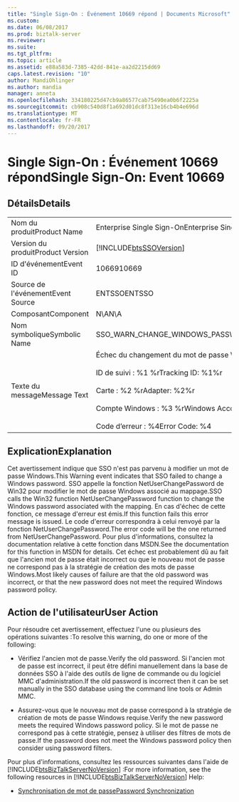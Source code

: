 ```yaml
---
title: "Single Sign-On : Événement 10669 répond | Documents Microsoft"
ms.custom: 
ms.date: 06/08/2017
ms.prod: biztalk-server
ms.reviewer: 
ms.suite: 
ms.tgt_pltfrm: 
ms.topic: article
ms.assetid: e88a583d-7385-42dd-841e-aa2d2215dd69
caps.latest.revision: "10"
author: MandiOhlinger
ms.author: mandia
manager: anneta
ms.openlocfilehash: 334180225d47cb9a86577cab75490ea0b6f2225a
ms.sourcegitcommit: cb908c540d8f1a692d01dc8f313e16cb4b4e696d
ms.translationtype: MT
ms.contentlocale: fr-FR
ms.lasthandoff: 09/20/2017
---
```

# <a name="single-sign-on-event-10669"></a><span data-ttu-id="8aeee-102">Single Sign-On : Événement 10669 répond</span><span class="sxs-lookup"><span data-stu-id="8aeee-102">Single Sign-On: Event 10669</span></span>
## <a name="details"></a><span data-ttu-id="8aeee-103">Détails</span><span class="sxs-lookup"><span data-stu-id="8aeee-103">Details</span></span>  
  
|||  
|-|-|  
|<span data-ttu-id="8aeee-104">Nom du produit</span><span class="sxs-lookup"><span data-stu-id="8aeee-104">Product Name</span></span>|<span data-ttu-id="8aeee-105">Enterprise Single Sign-On</span><span class="sxs-lookup"><span data-stu-id="8aeee-105">Enterprise Single Sign-On</span></span>|  
|<span data-ttu-id="8aeee-106">Version du produit</span><span class="sxs-lookup"><span data-stu-id="8aeee-106">Product Version</span></span>|[!INCLUDE[btsSSOVersion](../includes/btsssoversion-md.md)]|  
|<span data-ttu-id="8aeee-107">ID d'événement</span><span class="sxs-lookup"><span data-stu-id="8aeee-107">Event ID</span></span>|<span data-ttu-id="8aeee-108">10669</span><span class="sxs-lookup"><span data-stu-id="8aeee-108">10669</span></span>|  
|<span data-ttu-id="8aeee-109">Source de l'événement</span><span class="sxs-lookup"><span data-stu-id="8aeee-109">Event Source</span></span>|<span data-ttu-id="8aeee-110">ENTSSO</span><span class="sxs-lookup"><span data-stu-id="8aeee-110">ENTSSO</span></span>|  
|<span data-ttu-id="8aeee-111">Composant</span><span class="sxs-lookup"><span data-stu-id="8aeee-111">Component</span></span>|<span data-ttu-id="8aeee-112">N\A</span><span class="sxs-lookup"><span data-stu-id="8aeee-112">N\A</span></span>|  
|<span data-ttu-id="8aeee-113">Nom symbolique</span><span class="sxs-lookup"><span data-stu-id="8aeee-113">Symbolic Name</span></span>|<span data-ttu-id="8aeee-114">SSO_WARN_CHANGE_WINDOWS_PASSWORD_FAILED</span><span class="sxs-lookup"><span data-stu-id="8aeee-114">SSO_WARN_CHANGE_WINDOWS_PASSWORD_FAILED</span></span>|  
|<span data-ttu-id="8aeee-115">Texte du message</span><span class="sxs-lookup"><span data-stu-id="8aeee-115">Message Text</span></span>|<span data-ttu-id="8aeee-116">Échec du changement du mot de passe Windows.%r</span><span class="sxs-lookup"><span data-stu-id="8aeee-116">Failed to change the Windows password.%r</span></span><br /><br /> <span data-ttu-id="8aeee-117">ID de suivi : %1 %r</span><span class="sxs-lookup"><span data-stu-id="8aeee-117">Tracking ID: %1%r</span></span><br /><br /> <span data-ttu-id="8aeee-118">Carte : %2 %r</span><span class="sxs-lookup"><span data-stu-id="8aeee-118">Adapter: %2%r</span></span><br /><br /> <span data-ttu-id="8aeee-119">Compte Windows : %3 %r</span><span class="sxs-lookup"><span data-stu-id="8aeee-119">Windows Account: %3%r</span></span><br /><br /> <span data-ttu-id="8aeee-120">Code d’erreur : %4</span><span class="sxs-lookup"><span data-stu-id="8aeee-120">Error Code: %4</span></span>|  
  
## <a name="explanation"></a><span data-ttu-id="8aeee-121">Explication</span><span class="sxs-lookup"><span data-stu-id="8aeee-121">Explanation</span></span>  
 <span data-ttu-id="8aeee-122">Cet avertissement indique que SSO n'est pas parvenu à modifier un mot de passe Windows.</span><span class="sxs-lookup"><span data-stu-id="8aeee-122">This Warning event indicates that SSO failed to change a Windows password.</span></span> <span data-ttu-id="8aeee-123">SSO appelle la fonction NetUserChangePassword de Win32 pour modifier le mot de passe Windows associé au mappage.</span><span class="sxs-lookup"><span data-stu-id="8aeee-123">SSO calls the Win32 function NetUserChangePassword function to change the Windows password associated with the mapping.</span></span> <span data-ttu-id="8aeee-124">En cas d'échec de cette fonction, ce message d'erreur est émis.</span><span class="sxs-lookup"><span data-stu-id="8aeee-124">If this function fails this error message is issued.</span></span> <span data-ttu-id="8aeee-125">Le code d'erreur correspondra à celui renvoyé par la fonction NetUserChangePassword.</span><span class="sxs-lookup"><span data-stu-id="8aeee-125">The error code will be the one returned from NetUserChangePassword.</span></span> <span data-ttu-id="8aeee-126">Pour plus d'informations, consultez la documentation relative à cette fonction dans MSDN.</span><span class="sxs-lookup"><span data-stu-id="8aeee-126">See the documentation for this function in MSDN for details.</span></span> <span data-ttu-id="8aeee-127">Cet échec est probablement dû au fait que l'ancien mot de passe était incorrect ou que le nouveau mot de passe ne correspond pas à la stratégie de création des mots de passe Windows.</span><span class="sxs-lookup"><span data-stu-id="8aeee-127">Most likely causes of failure are that the old password was incorrect, or that the new password does not meet the required Windows password policy.</span></span>  
  
## <a name="user-action"></a><span data-ttu-id="8aeee-128">Action de l'utilisateur</span><span class="sxs-lookup"><span data-stu-id="8aeee-128">User Action</span></span>  
 <span data-ttu-id="8aeee-129">Pour résoudre cet avertissement, effectuez l'une ou plusieurs des opérations suivantes :</span><span class="sxs-lookup"><span data-stu-id="8aeee-129">To resolve this warning, do one or more of the following:</span></span>  
  
-   <span data-ttu-id="8aeee-130">Vérifiez l'ancien mot de passe.</span><span class="sxs-lookup"><span data-stu-id="8aeee-130">Verify the old password.</span></span> <span data-ttu-id="8aeee-131">Si l'ancien mot de passe est incorrect, il peut être défini manuellement dans la base de données SSO à l'aide des outils de ligne de commande ou du logiciel MMC d'administration.</span><span class="sxs-lookup"><span data-stu-id="8aeee-131">If the old password is incorrect then it can be set manually in the SSO database using the command line tools or Admin MMC.</span></span>  
  
-   <span data-ttu-id="8aeee-132">Assurez-vous que le nouveau mot de passe correspond à la stratégie de création de mots de passe Windows requise.</span><span class="sxs-lookup"><span data-stu-id="8aeee-132">Verify the new password meets the required Windows password policy.</span></span> <span data-ttu-id="8aeee-133">Si le mot de passe ne correspond pas à cette stratégie, pensez à utiliser des filtres de mots de passe.</span><span class="sxs-lookup"><span data-stu-id="8aeee-133">If the password does not meet the Windows password policy then consider using password filters.</span></span>  
  
 <span data-ttu-id="8aeee-134">Pour plus d'informations, consultez les ressources suivantes dans l'aide de [!INCLUDE[btsBizTalkServerNoVersion](../includes/btsbiztalkservernoversion-md.md)] :</span><span class="sxs-lookup"><span data-stu-id="8aeee-134">For more information, see the following resources in [!INCLUDE[btsBizTalkServerNoVersion](../includes/btsbiztalkservernoversion-md.md)] Help:</span></span>  
  
-   [<span data-ttu-id="8aeee-135">Synchronisation de mot de passe</span><span class="sxs-lookup"><span data-stu-id="8aeee-135">Password Synchronization</span></span>](../core/password-synchronization2.md)